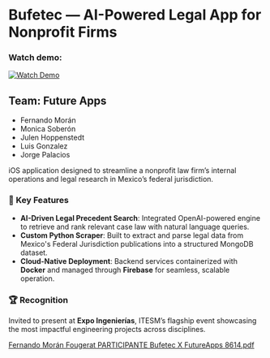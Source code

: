 # Bufetec  — AI-Powered Legal App for Nonprofit Firms

### Watch demo:

[![Watch Demo](https://img.youtube.com/vi/jEWnyEW0p-0/hqdefault.jpg)](https://www.youtube.com/watch?v=jEWnyEW0p-0)


## Team: Future Apps
- Fernando Morán 
- Monica Soberón 
- Julen Hoppenstedt
- Luis Gonzalez
- Jorge Palacios


iOS application designed to streamline a nonprofit law firm’s internal operations and legal research in Mexico’s federal jurisdiction.

### 🧠 Key Features
- **AI-Driven Legal Precedent Search**: Integrated OpenAI-powered engine to retrieve and rank relevant case law with natural language queries.
- **Custom Python Scraper**: Built to extract and parse legal data from Mexico's Federal Jurisdiction publications into a structured MongoDB dataset.
- **Cloud-Native Deployment**: Backend services containerized with **Docker** and managed through **Firebase** for seamless, scalable operation.

### 🏆 Recognition

Invited to present at **Expo Ingenierías**, ITESM’s flagship event showcasing the most impactful engineering projects across disciplines.

[Fernando Morán Fougerat PARTICIPANTE Bufetec  X FutureApps 8614.pdf](https://github.com/user-attachments/files/20829624/Fernando.Moran.Fougerat.PARTICIPANTE.Bufetec.X.FutureApps.8614.pdf)
